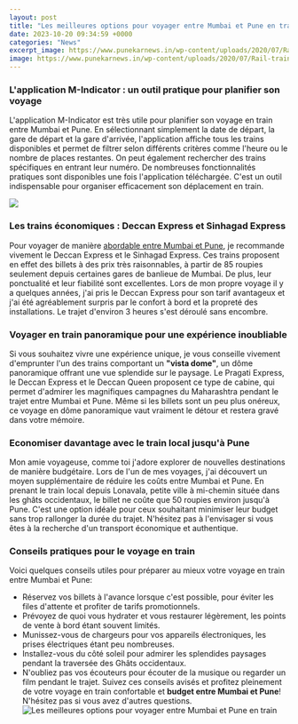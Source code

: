 ```yaml
---
layout: post
title: "Les meilleures options pour voyager entre Mumbai et Pune en train"
date: 2023-10-20 09:34:59 +0000
categories: "News"
excerpt_image: https://www.punekarnews.in/wp-content/uploads/2020/07/Rail-train-Kondkan.jpg
image: https://www.punekarnews.in/wp-content/uploads/2020/07/Rail-train-Kondkan.jpg
---
```


### L'application M-Indicator : un outil pratique pour planifier son voyage 
L'application M-Indicator est très utile pour planifier son voyage en train entre Mumbai et Pune. En sélectionnant simplement la date de départ, la gare de départ et la gare d'arrivée, l'application affiche tous les trains disponibles et permet de filtrer selon différents critères comme l'heure ou le nombre de places restantes. On peut également rechercher des trains spécifiques en entrant leur numéro. De nombreuses fonctionnalités pratiques sont disponibles une fois l'application téléchargée. C'est un outil indispensable pour organiser efficacement son déplacement en train.

![](https://im.whatshot.in/img/2019/Jan/shutterstock-403396789-cropped-1547105938.jpg)
### Les trains économiques : Deccan Express et Sinhagad Express
Pour voyager de manière [abordable entre Mumbai et Pune](https://northtimes.github.io/2024-01-09-u30cd-u30d1-u30fc-u30eb-u3068-u30c1-u30d9-u30c3-u30c8-u306e-u65c5-u306e-u8a18-u61b6/), je recommande vivement le Deccan Express et le Sinhagad Express. Ces trains proposent en effet des billets à des prix très raisonnables, à partir de 85 roupies seulement depuis certaines gares de banlieue de Mumbai. De plus, leur ponctualité et leur fiabilité sont excellentes. Lors de mon propre voyage il y a quelques années, j'ai pris le Deccan Express pour son tarif avantageux et j'ai été agréablement surpris par le confort à bord et la propreté des installations. Le trajet d'environ 3 heures s'est déroulé sans encombre.
### Voyager en train panoramique pour une expérience inoubliable 
Si vous souhaitez vivre une expérience unique, je vous conseille vivement d'emprunter l'un des trains comportant un **"vista dome"**, un dôme panoramique offrant une vue splendide sur le paysage. Le Pragati Express, le Deccan Express et le Deccan Queen proposent ce type de cabine, qui permet d'admirer les magnifiques campagnes du Maharashtra pendant le trajet entre Mumbai et Pune. Même si les billets sont un peu plus onéreux, ce voyage en dôme panoramique vaut vraiment le détour et restera gravé dans votre mémoire.
### Economiser davantage avec le train local jusqu'à Pune 
Mon amie voyageuse, comme toi j'adore explorer de nouvelles destinations de manière budgétaire. Lors de l'un de mes voyages, j'ai découvert un moyen supplémentaire de réduire les coûts entre Mumbai et Pune. En prenant le train local depuis Lonavala, petite ville à mi-chemin située dans les ghâts occidentaux, le billet ne coûte que 50 roupies environ jusqu'à Pune. C'est une option idéale pour ceux souhaitant minimiser leur budget sans trop rallonger la durée du trajet. N'hésitez pas à l'envisager si vous êtes à la recherche d'un transport économique et authentique.
### Conseils pratiques pour le voyage en train 
Voici quelques conseils utiles pour préparer au mieux votre voyage en train entre Mumbai et Pune:
- Réservez vos billets à l'avance lorsque c'est possible, pour éviter les files d'attente et profiter de tarifs promotionnels. 
- Prévoyez de quoi vous hydrater et vous restaurer légèrement, les points de vente à bord étant souvent limités. 
- Munissez-vous de chargeurs pour vos appareils électroniques, les prises électriques étant peu nombreuses.
- Installez-vous du côté soleil pour admirer les splendides paysages pendant la traversée des Ghâts occidentaux.
- N'oubliez pas vos écouteurs pour écouter de la musique ou regarder un film pendant le trajet.
Suivez ces conseils avisés et profitez pleinement de votre voyage en train confortable et **budget entre Mumbai et Pune**! N'hésitez pas si vous avez d'autres questions.
![Les meilleures options pour voyager entre Mumbai et Pune en train](https://www.punekarnews.in/wp-content/uploads/2020/07/Rail-train-Kondkan.jpg)